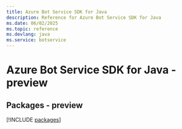```yaml
---
title: Azure Bot Service SDK for Java
description: Reference for Azure Bot Service SDK for Java
ms.date: 06/02/2025
ms.topic: reference
ms.devlang: java
ms.service: botservice
---
```

# Azure Bot Service SDK for Java - preview
## Packages - preview
[!INCLUDE [packages](bot-service-index.md)]